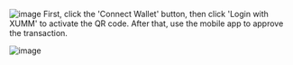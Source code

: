 ![image](https://github.com/user-attachments/assets/5099864f-cf8c-41cd-a2f4-af2939fe1d6c)
First, click the 'Connect Wallet' button, then click 'Login with XUMM' to activate the QR code. After that, use the mobile app to approve the transaction.

![image](https://github.com/user-attachments/assets/a1017342-ded6-4e9c-a678-7aa23b5bd7d6)
